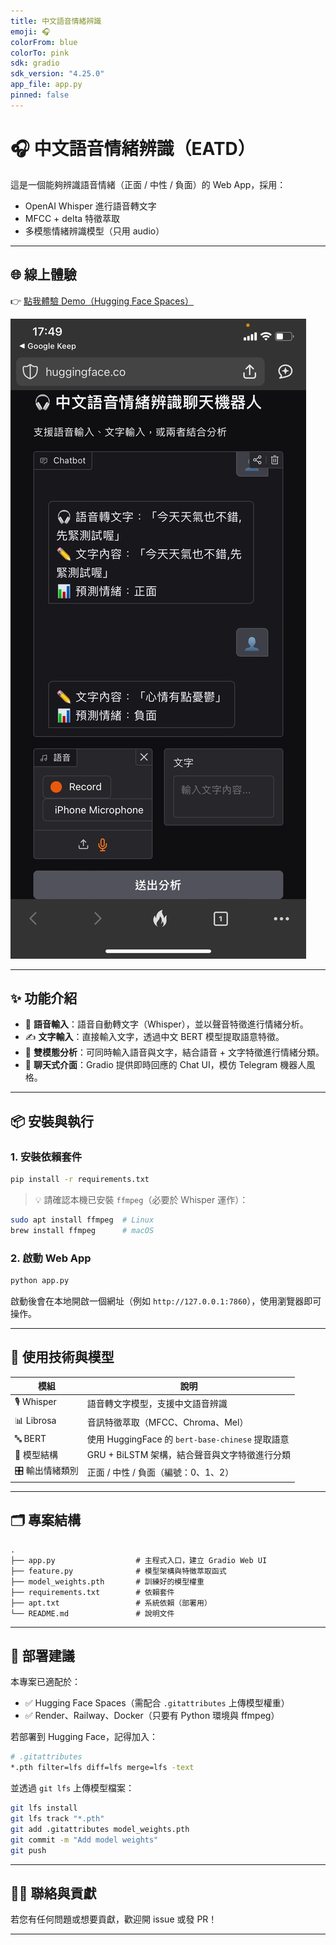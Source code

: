 ```yaml
---
title: 中文語音情緒辨識
emoji: 🎧
colorFrom: blue
colorTo: pink
sdk: gradio
sdk_version: "4.25.0"
app_file: app.py
pinned: false
---
```


# 🎧 中文語音情緒辨識（EATD）

這是一個能夠辨識語音情緒（正面 / 中性 / 負面）的 Web App，採用：

- OpenAI Whisper 進行語音轉文字
- MFCC + delta 特徵萃取
- 多模態情緒辨識模型（只用 audio）


---

## 🌐 線上體驗

👉 [點我體驗 Demo（Hugging Face Spaces）](https://huggingface.co/spaces/pcreem/emo)

![Demo Screenshot](demo_screenshot.png)

---

## ✨ 功能介紹

- 🎤 **語音輸入**：語音自動轉文字（Whisper），並以聲音特徵進行情緒分析。
- ✍️ **文字輸入**：直接輸入文字，透過中文 BERT 模型提取語意特徵。
- 🔀 **雙模態分析**：可同時輸入語音與文字，結合語音 + 文字特徵進行情緒分類。
- 💬 **聊天式介面**：Gradio 提供即時回應的 Chat UI，模仿 Telegram 機器人風格。

---

## 📦 安裝與執行

### 1. 安裝依賴套件

```bash
pip install -r requirements.txt
```

> 💡 請確認本機已安裝 `ffmpeg`（必要於 Whisper 運作）：
```bash
sudo apt install ffmpeg  # Linux
brew install ffmpeg      # macOS
```

### 2. 啟動 Web App

```bash
python app.py
```

啟動後會在本地開啟一個網址（例如 `http://127.0.0.1:7860`），使用瀏覽器即可操作。

---

## 🧠 使用技術與模型

| 模組           | 說明                                               |
|----------------|----------------------------------------------------|
| 🎙 Whisper      | 語音轉文字模型，支援中文語音辨識                   |
| 📊 Librosa     | 音訊特徵萃取（MFCC、Chroma、Mel）                   |
| 🔤 BERT         | 使用 HuggingFace 的 `bert-base-chinese` 提取語意   |
| 🤖 模型結構     | GRU + BiLSTM 架構，結合聲音與文字特徵進行分類       |
| 🎛 輸出情緒類別 | 正面 / 中性 / 負面（編號：0、1、2）                |

---

## 🗂 專案結構

```
.
├── app.py                  # 主程式入口，建立 Gradio Web UI
├── feature.py              # 模型架構與特徵萃取函式
├── model_weights.pth       # 訓練好的模型權重
├── requirements.txt        # 依賴套件
├── apt.txt                 # 系統依賴（部署用）
└── README.md               # 說明文件
```

---

## 🚀 部署建議

本專案已適配於：

- ✅ Hugging Face Spaces（需配合 `.gitattributes` 上傳模型權重）
- ✅ Render、Railway、Docker（只要有 Python 環境與 ffmpeg）

若部署到 Hugging Face，記得加入：

```bash
# .gitattributes
*.pth filter=lfs diff=lfs merge=lfs -text
```

並透過 `git lfs` 上傳模型檔案：

```bash
git lfs install
git lfs track "*.pth"
git add .gitattributes model_weights.pth
git commit -m "Add model weights"
git push
```

---

## 🙋‍♀️ 聯絡與貢獻

若您有任何問題或想要貢獻，歡迎開 issue 或發 PR！

---
